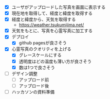 - [x] ユーザがアップロードした写真を画面に表示する
- [x] 現在地を取得して、経度と緯度を取得する
- [x] 経度と緯度から、天気を取得する
  * https://weather.tsukumijima.net/
- [x] 天気をもとに、写真を心霊写真に加工する
- [x] デプロイ
  - [x] github pagesが良さそう
- [x] 心霊写真のクオリティを上げる
  - [x] グレースケールにする
  - [x] 透明度はどの温度も薄い方が良さそう
  - [x] 数は1つで良さそう
- [ ] デザイン調整
  - [ ] アップロード前
  - [ ] アップロード後
- [ ] ハッカソンの資料準備
